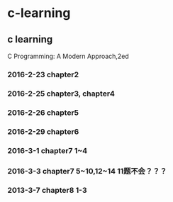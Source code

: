 # c-learning
c learning
------------------------------------
C Programming: A Modern Approach,2ed

### 2016-2-23 chapter2

### 2016-2-25 chapter3, chapter4

### 2016-2-26 chapter5

### 2016-2-29 chapter6

### 2016-3-1 chapter7 1~4

### 2016-3-3 chapter7 5~10,12~14 11题不会？？？

### 2013-3-7 chapter8 1-3
